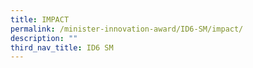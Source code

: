 ```yaml
---
title: IMPACT​
permalink: /minister-innovation-award/ID6-SM/impact/
description: ""
third_nav_title: ID6 SM
---
```

